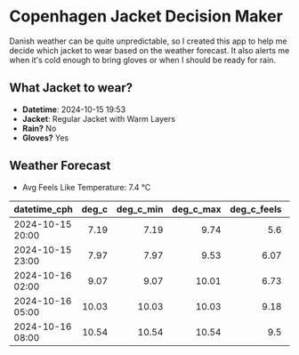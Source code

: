 
# Copenhagen Jacket Decision Maker

Danish weather can be quite unpredictable, so I created this app to help me decide which jacket to wear based on the weather forecast. 
It also alerts me when it's cold enough to bring gloves or when I should be ready for rain.

## What Jacket to wear?

- **Datetime**: 2024-10-15 19:53
- **Jacket**: Regular Jacket with Warm Layers
- **Rain?** No
- **Gloves?** Yes

## Weather Forecast
- Avg Feels Like Temperature: 7.4 °C

| datetime_cph     |   deg_c |   deg_c_min |   deg_c_max |   deg_c_feels | weather   | wind   | rain   |
|:-----------------|--------:|------------:|------------:|--------------:|:----------|:-------|:-------|
| 2024-10-15 20:00 |    7.19 |        7.19 |        9.74 |          5.6  | Clouds    | Low    | None   |
| 2024-10-15 23:00 |    7.97 |        7.97 |        9.53 |          6.07 | Clouds    | Low    | None   |
| 2024-10-16 02:00 |    9.07 |        9.07 |       10.01 |          6.73 | Clouds    | Low    | None   |
| 2024-10-16 05:00 |   10.03 |       10.03 |       10.03 |          9.18 | Clouds    | Low    | None   |
| 2024-10-16 08:00 |   10.54 |       10.54 |       10.54 |          9.5  | Clouds    | High   | None   |
        